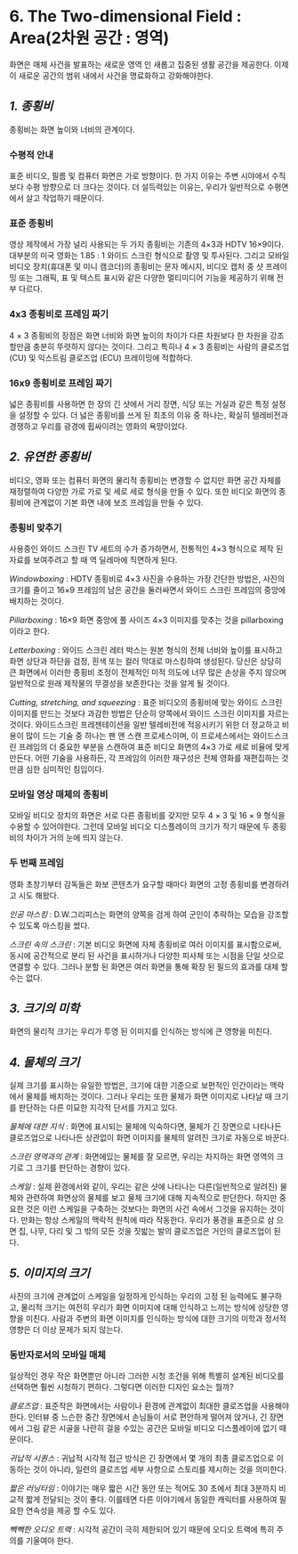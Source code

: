 # 6. The Two-dimensional Field : Area(2차원 공간 : 영역)
화면은 매체 사건을 발표하는 새로운 영역 인 새롭고 집중된 생활 공간을 제공한다. 이제 이 새로운 공간의 범위 내에서 사건을 명료화하고 강화해야한다. 

## _1. 종횡비_
종횡비는 화면 높이와 너비의 관계이다. 

### 수평적 안내
표준 비디오, 필름 및 컴퓨터 화면은 가로 방향이다. 한 가지 이유는 주변 시야에서 수직보다 수평 방향으로 더 크다는 것이다. 
더 설득력있는 이유는, 우리가 일반적으로 수평면에서 살고 작업하기 때문이다.

### 표준 종횡비
영상 제작에서 가장 널리 사용되는 두 가지 종횡비는 기존의 4×3과 HDTV 16×9이다. 대부분의 미국 영화는 1.85 : 1 와이드 스크린 형식으로 촬영 및 투사된다. 
그리고 모바일 비디오 장치(휴대폰 및 미니 캠코더)의 종횡비는 문자 메시지, 비디오 캡처 중 샷 프레이밍 또는 그래픽, 표 및 텍스트 표시와 같은 다양한 멀티미디어 기능을 제공하기 위해
전부 다르다.

### 4x3 종횡비로 프레임 짜기
4 × 3 종횡비의 장점은 화면 너비와 화면 높이의 차이가 다른 차원보다 한 차원을 강조 할만큼 충분히 뚜렷하지 않다는 것이다. 그리고 특히나 4 × 3 종횡비는 사람의 클로즈업 (CU) 및 
익스트림 클로즈업 (ECU) 프레이밍에 적합하다.

### 16x9 종횡비로 프레임 짜기
넓은 종횡비를 사용하면 한 장의 긴 샷에서 거리 장면, 식당 또는 거실과 같은 특정 설정을 설정할 수 있다. 더 넗은 종횡비를 쓰게 된 최초의 이유 중 하나는, 
확실히 텔레비전과 경쟁하고 우리를 광경에 휩싸이려는 영화의 욕망이었다.

## _2. 유연한 종횡비_
비디오, 영화 또는 컴퓨터 화면의 물리적 종횡비는 변경할 수 없지만 화면 공간 자체를 재정렬하여 다양한 가로 가로 및 세로 세로 형식을 만들 수 있다.
또한 비디오 화면의 종횡비에 관계없이 기본 화면 내에 보조 프레임을 만들 수 있다.

### 종횡비 맞추기
사용중인 와이드 스크린 TV 세트의 수가 증가하면서, 전통적인 4×3 형식으로 제작 된 자료를 보여주려고 할 때 역 딜레마에 직면하게 된다.

_Windowboxing_ : HDTV 종횡비로 4×3 사진을 수용하는 가장 간단한 방법은, 사진의 크기를 줄이고 16×9 프레임의 남은 공간을 둘러싸면서 와이드 스크린 프레임의 중앙에 배치하는 것이다. 

_Pillarboxing_ : 16×9 화면 중앙에 풀 사이즈 4×3 이미지를 맞추는 것을 pillarboxing이라고 한다.

_Letterboxing_ : 와이드 스크린 레터 박스는 원본 형식의 전체 너비와 높이를 표시하고 화면 상단과 하단을 검정, 흰색 또는 컬러 막대로 마스킹하여 생성된다.
당신은 상당히 큰 화면에서 이러한 종횡비 조정이 전체적인 미적 의도에 너무 많은 손상을 주지 않으며 일반적으로 원래 제작물의 무결성을 보존한다는 것을 알게 될 것이다.

_Cutting, stretching, and squeezing_ : 표준 비디오의 종횡비에 맞는 와이드 스크린 이미지를 만드는 것보다 과감한 방법은 단순히 양쪽에서 와이드 스크린 이미지를 자르는 것이다.
와이드스크린 프레젠테이션을 일반 텔레비전에 적응시키기 위한 더 정교하고 비용이 많이 드는 기술 중 하나는 팬 앤 스캔 프로세스이며, 이 프로세스에서는 와이드스크린 프레임의 
더 중요한 부분을 스캔하여 표준 비디오 화면의 4×3 가로 세로 비율에 맞게 만든다. 어떤 기술을 사용하든, 각 프레임의 이러한 재구성은 전체 영화를 재편집하는 것만큼 심한 심미적인 침입이다.

### 모바일 영상 매체의 종횡비
모바일 비디오 장치의 화면은 서로 다른 종횡비를 갖지만 모두 4 × 3 및 16 × 9 형식을 수용할 수 있어야한다. 
그런데 모바일 비디오 디스플레이의 크기가 작기 때문에 두 종횡비의 차이가 거의 눈에 띄지 않는다.

### 두 번째 프레임
영화 초창기부터 감독들은 화보 콘텐츠가 요구할 때마다 화면의 고정 종횡비를 변경하려고 시도 해왔다. 

_인공 마스킹_ : D.W.그리피스는 화면의 양쪽을 검게 하여 군인이 추락하는 모습을 강조할 수 있도록 마스킹을 썼다.

_스크린 속의 스크린_ : 기본 비디오 화면에 자체 종횡비로 여러 이미지를 표시함으로써, 동시에 공간적으로 분리 된 사건을 표시하거나 다양한 피사체 또는 시점을 
단일 샷으로 연결할 수 있다. 그러나 분할 된 화면은 여러 화면을 통해 확장 된 필드의 효과를 대체 할 수는 없다.

## _3. 크기의 미학_
화면의 물리적 크기는 우리가 투영 된 이미지를 인식하는 방식에 큰 영향을 미친다.

## _4. 물체의 크기_
실제 크기를 표시하는 유일한 방법은, 크기에 대한 기준으로 보편적인 인간이라는 맥락에서 물체를 배치하는 것이다. 그러나 우리는 또한 물체가 화면 이미지로 나타날 때 
크기를 판단하는 다른 미묘한 지각적 단서를 가지고 있다.

_물체에 대한 지식_ : 화면에 표시되는 물체에 익숙하다면, 물체가 긴 장면으로 나타나든 클로즈업으로 나타나든 상관없이 화면 이미지를 물체의 알려진 크기로 자동으로 바꾼다.

_스크린 영역과의 관계_ : 화면에있는 물체를 잘 모르면, 우리는 차지하는 화면 영역의 크기로 그 크기를 판단하는 경향이 있다. 

_스케일_ : 실제 환경에서와 같이, 우리는 같은 샷에 나타나는 다른(일반적으로 알려진) 물체와 관련하여 화면상의 물체를 보고 물체 크기에 대해 지속적으로 판단한다. 
하지만 중요한 것은 이런 스케일을 구축하는 것보다는 화면의 사건 속에서 그것을 유지하는 것이다. 만화는 항상 스케일의 맥락적 원칙에 따라 작동한다. 우리가 풍경을 표준으로 삼 으면 집, 나무, 다리 및 그 밖의 모든 것을 짓밟는 발의 클로즈업은 거인의 클로즈업이 된다.

## _5. 이미지의 크기_
사진의 크기에 관계없이 스케일을 일정하게 인식하는 우리의 고정 된 능력에도 불구하고, 물리적 크기는 여전히 우리가 화면 이미지에 대해 인식하고 느끼는 방식에 상당한 영향을 미친다.
사람과 주변의 화면 이미지를 인식하는 방식에 대한 크기의 미학과 정서적 영향은 더 이상 문제가 되지 않는다.

### 동반자로서의 모바일 매체
일상적인 경우 작은 화면뿐만 아니라 그러한 시청 조건을 위해 특별히 설계된 비디오를 선택하면 훨씬 시청하기 편하다. 그렇다면 이러한 디자인 요소는 뭘까?

_클로즈업_ : 표준작은 화면에서는 사람이나 환경에 관계없이 최대한 클로즈업을 사용해야 한다. 인터뷰 중 느슨한 중간 장면에서 손님들이 서로 편안하게 떨어져 앉거나, 긴 장면에서 
그림 같은 시골을 나란히 걸을 수있는 공간은 모바일 비디오 디스플레이에 없기 때문이다.

_귀납적 시퀀스_ : 귀납적 시각적 접근 방식은 긴 장면에서 몇 개의 최종 클로즈업으로 이동하는 것이 아니라, 일련의 클로즈업 세부 사항으로 스토리를 제시하는 것을 의미한다.

_짧은 러닝타임_ : 이야기는 매우 짧은 시간 동안 또는 적어도 30 초에서 최대 3분까지 비교적 짧게 전달되는 것이 좋다. 이를테면 다른 이야기에서 동일한 캐릭터를 사용하여 필요한 연속성을 
제공 할 수도 있다.

_빽빽한 오디오 트랙_ : 시각적 공간이 극히 제한되어 있기 때문에 오디오 트랙에 특히 주의를 기울여야 한다.
